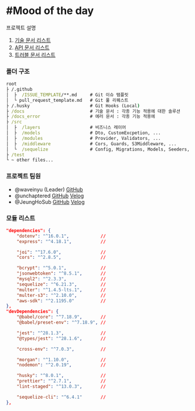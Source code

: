 # #Mood of the day

프로젝트 설명

1. [기술 문서 리스트](./docs/README.md)
2. [API 문서 리스트](./docs_api/API%20%EB%AA%85%EC%84%B8%EC%84%9C.md)
3. [트러블 문서 리스트](./docs_error/README.md)

### 폴더 구조

```cmd
root
├ /.github
│  ├  /ISSUE_TEMPLATE/**.md     # Git 이슈 탬플릿
│  └ pull_request_template.md   # Git 풀 리퀘스트
├ /.husky                       # Git Hooks (Local)
├ /docs                         # 기술 문서 : 각종 기능 적용에 대한 솔루션
├ /docs_error                   # 에러 문서 : 각종 기능 적용에
├ /src
│  ├  /layers                   # 비즈니스 레이어
│  ├  /models                   # Dto, CustomExcpetion, ...
│  ├  /modules                  # Provider, Validators, ...
│  ├  /middleware               # Cors, Guards, S3Middleware, ...
│  └  /sequelize                # Config, Migrations, Models, Seeders, ...
├ /test
└ ~ other files...
```

### 프로젝트 팀원

-   @waveinyu (Leader) [GitHub](https://github.com/waveinyu)
-   @unchaptered [GitHub](https://github.com/unchaptered) [Velog](https://velog.io/@wlwjsan)
-   @JeungHoSub [GitHub](https://github.com/JeungHoSub) [Velog](https://velog.io/@unchapterd)

### 모듈 리스트

```json
"dependencies": {
    "dotenv": "^16.0.1",            //
    "express": "^4.18.1",           //

    "joi": "^17.6.0",               //
    "cors": "^2.8.5",               //

    "bcrypt": "^5.0.1",             //
    "jsonwebtoken": "^8.5.1",       //
    "mysql2": "^2.3.3",             //
    "sequelize": "^6.21.3",         //
    "multer": "^1.4.5-lts.1",       //
    "multer-s3": "^2.10.0",         //
    "aws-sdk": "^2.1195.0"          //
},
"devDependencies": {
    "@babel/core": "^7.18.9",       //
    "@babel/preset-env": "^7.18.9", //

    "jest": "^28.1.3",              //
    "@types/jest": "^28.1.6",       //

    "cross-env": "^7.0.3",          //

    "morgan": "^1.10.0",            //
    "nodemon": "^2.0.19",           //

    "husky": "^8.0.1",              //
    "prettier": "^2.7.1",           //
    "lint-staged": "^13.0.3",       //

    "sequelize-cli": "^6.4.1"       //
},
```
